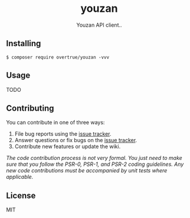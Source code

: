 <h1 align="center"> youzan </h1>

<p align="center"> Youzan API client..</p>


## Installing

```shell
$ composer require overtrue/youzan -vvv
```

## Usage

TODO

## Contributing

You can contribute in one of three ways:

1. File bug reports using the [issue tracker](https://github.com/overtrue/youzan/issues).
2. Answer questions or fix bugs on the [issue tracker](https://github.com/overtrue/youzan/issues).
3. Contribute new features or update the wiki.

_The code contribution process is not very formal. You just need to make sure that you follow the PSR-0, PSR-1, and PSR-2 coding guidelines. Any new code contributions must be accompanied by unit tests where applicable._

## License

MIT